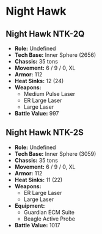 # Night Hawk
## Night Hawk NTK-2Q
- **Role:** Undefined
- **Tech Base:** Inner Sphere (2656)
- **Chassis:** 35 tons
- **Movement:** 6 / 9 / 0, XL
- **Armor:** 112
- **Heat Sinks:** 12 (24)
- **Weapons:**
  - Medium Pulse Laser
  - ER Large Laser
  - Large Laser
- **Battle Value:** 997

## Night Hawk NTK-2S
- **Role:** Undefined
- **Tech Base:** Inner Sphere (3059)
- **Chassis:** 35 tons
- **Movement:** 6 / 9 / 0, XL
- **Armor:** 112
- **Heat Sinks:** 11 (22)
- **Weapons:**
  - ER Large Laser
  - Large Laser
- **Equipment:**
  - Guardian ECM Suite
  - Beagle Active Probe
- **Battle Value:** 1017

